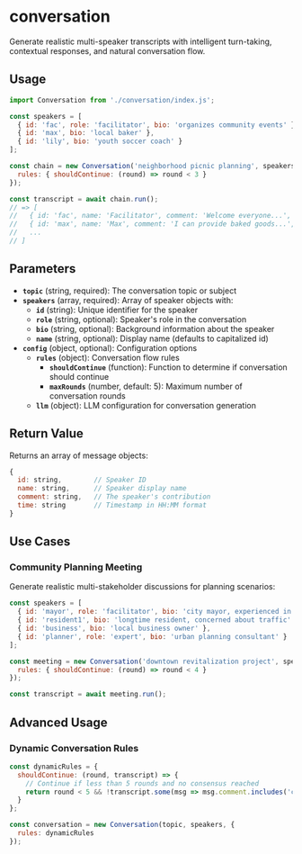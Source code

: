 # conversation

Generate realistic multi-speaker transcripts with intelligent turn-taking, contextual responses, and natural conversation flow.

## Usage

```javascript
import Conversation from './conversation/index.js';

const speakers = [
  { id: 'fac', role: 'facilitator', bio: 'organizes community events' },
  { id: 'max', bio: 'local baker' },
  { id: 'lily', bio: 'youth soccer coach' }
];

const chain = new Conversation('neighborhood picnic planning', speakers, {
  rules: { shouldContinue: (round) => round < 3 }
});

const transcript = await chain.run();
// => [
//   { id: 'fac', name: 'Facilitator', comment: 'Welcome everyone...', time: '09:00' },
//   { id: 'max', name: 'Max', comment: 'I can provide baked goods...', time: '09:02' },
//   ...
// ]
```

## Parameters

- **`topic`** (string, required): The conversation topic or subject
- **`speakers`** (array, required): Array of speaker objects with:
  - **`id`** (string): Unique identifier for the speaker
  - **`role`** (string, optional): Speaker's role in the conversation
  - **`bio`** (string, optional): Background information about the speaker
  - **`name`** (string, optional): Display name (defaults to capitalized id)
- **`config`** (object, optional): Configuration options
  - **`rules`** (object): Conversation flow rules
    - **`shouldContinue`** (function): Function to determine if conversation should continue
    - **`maxRounds`** (number, default: 5): Maximum number of conversation rounds
  - **`llm`** (object): LLM configuration for conversation generation

## Return Value

Returns an array of message objects:
```javascript
{
  id: string,        // Speaker ID
  name: string,      // Speaker display name
  comment: string,   // The speaker's contribution
  time: string       // Timestamp in HH:MM format
}
```

## Use Cases

### Community Planning Meeting
Generate realistic multi-stakeholder discussions for planning scenarios:

```javascript
const speakers = [
  { id: 'mayor', role: 'facilitator', bio: 'city mayor, experienced in public meetings' },
  { id: 'resident1', bio: 'longtime resident, concerned about traffic' },
  { id: 'business', bio: 'local business owner' },
  { id: 'planner', role: 'expert', bio: 'urban planning consultant' }
];

const meeting = new Conversation('downtown revitalization project', speakers, {
  rules: { shouldContinue: (round) => round < 4 }
});

const transcript = await meeting.run();
```

## Advanced Usage

### Dynamic Conversation Rules
```javascript
const dynamicRules = {
  shouldContinue: (round, transcript) => {
    // Continue if less than 5 rounds and no consensus reached
    return round < 5 && !transcript.some(msg => msg.comment.includes('consensus'));
  }
};

const conversation = new Conversation(topic, speakers, {
  rules: dynamicRules
});
```
